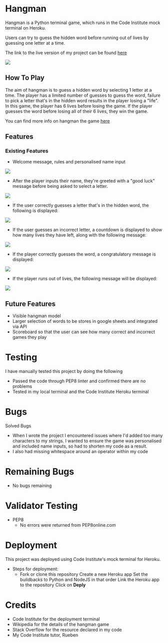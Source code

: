 # Hangman
Hangman is a Python terminal game, which runs in the Code Institute mock terminal on Heroku. 

Users can try to guess the hidden word before running out of lives by guessing one letter at a time. 

The link to the live version of my project can be found [here](https://digitilley-hangman.herokuapp.com/)

<img src="views/images/hangman_am_i_responsive.png">

## **How To Play**

The aim of hangman is to guess a hidden word by selecting 1 letter at a time. The player has a limited number of guesses to guess the word, failure to pick a letter that's in the hidden word results in the player losing a "life". In this game, the player has 6 lives before losing the game. If the player guesses the word before losing all of their 6 lives, they win the game. 

You can find more info on hangman the game [here](https://en.wikipedia.org/wiki/Hangman_(game))

## **Features**

### Existing Features
-   Welcome message, rules and personalised name input

<img src="views/images/welcome.png">

-   After the player inputs their name, they're greeted with a "good luck" message before being asked to select a letter.

<img src="views/images/good_luck.png">

- If the user correctly guesses a letter that's in the hidden word, the following is displayed:

<img src="views/images/correct.png">

- If the user guesses an incorrect letter, a countdown is displayed to show how many lives they have left, along with the following message:

<img src="views/images/incorrect.png">

- If the player correctly guesses the word, a congratulatory message is displayed: 

<img src="views/images/win.png">

- If the player runs out of lives, the following message will be displayed: 

<img src="views/images/lose.png">

## **Future Features**
-   Visible hangman model
-   Larger selection of words to be stores in google sheets and integrated via API
-   Scoreboard so that the user can see how many correct and incorrect games they play

# Testing
I have manually tested this project by doing the following
- Passed the code through PEP8 linter and confirmed there are no problems
- Tested in my local terminal and the Code Institute Heroku terminal

# Bugs
Solved Bugs
- When I wrote the project I encountered issues where I'd added too many characters to my strings. I wanted to ensure the game was personalised and included name inputs, so had to shorten my code as a result.
- I also had missing whitespace around an operator within my code

# Remaining Bugs
- No bugs remaining

# Validator Testing
- PEP8
    - No errors were returned from PEP8online.com

# Deployment
This project was deployed using Code Institute's mock terminal for Heroku.
- Steps for deployment:
    - Fork or clone this repository
    Create a new Heroku app
    Set the buildbacks to Python and NodeJS in that order
    Link the Heroku app to the repository
    Click on **Deply**

# Credits
- Code Institute for the deployment terminal
- Wikipedia for the details of the hangman game
- Stack Overflow for the resource declared in my code
- My Code Institute tutor, Rueben

 


